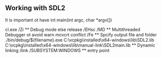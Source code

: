 ## Working with SDL2

It is important ot have int main(int argc, char *argv[])        

cl.exe 
/Zi                                                             ** Debug mode else release
/EHsc 
/MD                                                             ** Multithreaded Debugger ot avoid warn mcvcrt conflict
/Fe                                                             ** Spcify output file and folder
./bin/debug/${filename}.exe
C:\vcpkg\installed\x64-windows\lib\SDL2.lib 
C:\vcpkg\installed\x64-windows\lib\manual-link\SDL2main.lib     ** Dynamic linking
/link /SUBSYSTEM:WINDOWS                                        ** entry point 

